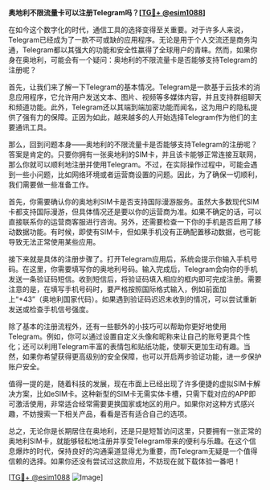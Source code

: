 **奥地利不限流量卡可以注册Telegram吗？[[TG💪+ @esim1088](https://t.me/s/esim1088)]**

在如今这个数字化的时代，通信工具的选择变得至关重要。对于许多人来说，Telegram已经成为了一款不可或缺的应用程序。无论是用于个人交流还是商务沟通，Telegram都以其强大的功能和安全性赢得了全球用户的青睐。然而，如果你身在奥地利，可能会有一个疑问：奥地利的不限流量卡是否能够支持Telegram的注册呢？

首先，让我们来了解一下Telegram的基本情况。Telegram是一款基于云技术的消息应用程序，它允许用户发送文本、图片、视频等多媒体内容，并且支持群组聊天和频道功能。此外，Telegram还以其端到端加密功能而闻名，这为用户的隐私提供了强有力的保障。正因为如此，越来越多的人开始选择Telegram作为他们的主要通讯工具。

那么，回到问题本身——奥地利的不限流量卡是否能够支持Telegram的注册呢？答案是肯定的。只要你拥有一张奥地利的SIM卡，并且该卡能够正常连接互联网，那么你就可以顺利地注册并使用Telegram。不过，在实际操作过程中，可能会遇到一些小问题，比如网络环境或者运营商设置的问题。因此，为了确保一切顺利，我们需要做一些准备工作。

首先，你需要确认你的奥地利SIM卡是否支持国际漫游服务。虽然大多数现代SIM卡都支持国际漫游，但具体情况还是要以你的运营商为准。如果不确定的话，可以直接联系你的运营商客服进行咨询。另外，还需要检查一下你的手机是否启用了移动数据功能。有时候，即使有SIM卡，但如果手机没有正确配置移动数据，也可能导致无法正常使用某些应用。

接下来就是具体的注册步骤了。打开Telegram应用后，系统会提示你输入手机号码。在这里，你需要填写你的奥地利号码。输入完成后，Telegram会向你的手机发送一条验证码短信。收到短信后，将验证码填入相应的框内即可完成注册。需要注意的是，在填写手机号码时，要严格按照国际格式输入，例如前面加上“+43”（奥地利国家代码）。如果遇到验证码迟迟未收到的情况，可以尝试重新发送或检查手机信号强度。

除了基本的注册流程外，还有一些额外的小技巧可以帮助你更好地使用Telegram。例如，你可以通过设置自定义头像和昵称来让自己的账号更具个性化；还可以利用Telegram丰富的表情包和贴纸功能，使聊天更加生动有趣。当然，如果你希望获得更高级别的安全保障，也可以开启两步验证功能，进一步保护账户安全。

值得一提的是，随着科技的发展，现在市面上已经出现了许多便捷的虚拟SIM卡解决方案，比如eSIM卡。这种新型的SIM卡无需实体卡槽，只需下载对应的APP即可激活使用，非常适合经常需要更换国家或地区的用户。如果你对这种方式感兴趣，不妨搜索一下相关产品，看看是否有适合自己的选项。

总之，无论你是长期居住在奥地利，还是只是短暂访问这里，只要拥有一张正常的奥地利SIM卡，就能够轻松地注册并享受Telegram带来的便利与乐趣。在这个信息爆炸的时代，保持良好的沟通渠道显得尤为重要，而Telegram无疑是一个值得信赖的选择。如果你还没有尝试过这款应用，不妨现在就下载体验一番吧！

[[TG💪+ @esim1088](https://t.me/s/esim1088) ![Image](https://i.postimg.cc/4NQfJmqS/Snipaste-2025-05-13-00-14-12.png)]